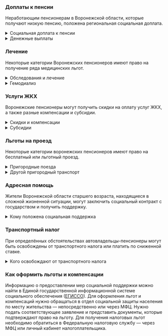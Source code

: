 ### Доплаты к пенсии
Неработающим пенсионерам в Воронежской области, которые получают низкую пенсию, положена региональная социальная доплата. 
<details>
<summary>Социальная доплата к пенсии</summary>
В Воронежской области региональный прожиточный минимум пенсионера ниже общефедерального. Поэтому во всех этих регионах неработающим пенсионерам с низким размером пенсии положена федеральная социальная доплата к пенсии до российского прожиточного минимума пенсионера. В 2021 году эта сумма [составляет]( https://pfr.gov.ru/grazhdanam/pensionres/soc_doplata/~7905) 10 022 рубля. Для назначения выплаты нужно обратиться в территориальное отделение Пенсионного фонда (ПФР) по месту жительства.  
</details>
<details>
<summary>Денежные выплаты</summary>
Если пенсионер относится к льготной категории, он имеет право на ежемесячную денежную выплату (ЕДВ), которая регулярно индексируется.
В 2021 году воронежским ветеранам труда выплачивают 602,58 рубля, труженикам тыла и пострадавшим от репрессий — 712,15 рубля, а реабилитированным лицам — 809,41 рубля.
</details>


### Лечение
Некоторые категории Воронежских пенсионеров имеют право на получение ряда медицинских льгот.  
<details>
<summary>Обследования и лечение</summary>
Воронежским ветеранам труда и труженикам тыла, как и реабилитированным и пострадавшим от репрессий, медицинская помощь в рамках территориальной программы оказывается бесплатно. Лечение и обследования они могут пройти в больницах и поликлиниках, подведомственных региональному департаменту здравоохранения.
</details>
<details>
<summary>Гемодиализ</summary>
Воронежские пенсионеры с хронической почечной недостаточностью и нуждающиеся гемодиализе [получают]( https://docs.cntd.ru/document/819075666) ежемесячную денежную компенсацию стоимости проезда к месту лечения и обратно — по территории области. Если пенсионер ещё и инвалид I группы, проезд компенсируют и сопровождающему его лицу.
</details>


### Услуги ЖКХ
Воронежские пенсионеры могут получить скидки на оплату услуг ЖКХ, а также разные компенсации и субсидии. 
<details>
<summary>Скидки и компенсации</summary>
Компенсация в 50% на оплату услуг ЖКХ в Воронежской области положена ветеранам труда, труженикам тыла, реабилитированным и пострадавшим от репрессий. Компенсация полагается также нетрудоспособным членам семьи ветерана, находящимся у него на иждивении. Кроме того, льготу предоставляют всем членам семьи, которые живут вместе с реабилитированным или пострадавшим от репрессий пенсионером.
Одиноких неработающих пенсионеров по достижении 70 лет освобождают от взносов на капремонт на 50%, а с 80-летнего возраста они вообще не платят за капремонт. Льгота распространяется и на граждан этого возраста, если семья состоит из неработающих пенсионеров (от 60 лет — мужчины и от 55 лет — женщины) или инвалидов I и II групп. 
</details>
<details>
<summary>Субсидии</summary>
Пенсионерам в Воронежской области положена субсидия на оплату услуг ЖКХ если расходы на «коммуналку» доходят до 22% совокупного дохода семьи. 
</details>

### Льготы на проезд
Некоторые категории воронежских пенсионеров имеют право на бесплатный или льготный проезд. 
<details>
<summary>Пригородные поезда</summary>
В Воронежской области реабилитированные и пострадавшие от репрессий [имеют право]( https://docs.cntd.ru/document/802022655) бесплатного проезда на пригородных электричках, а труженики тыла и ветераны труда оплачивают 50% от стоимости проезда. 
</details>
<details>
<summary>Другой пригородный транспорт</summary>
Воронежские и калужские ветераны труда, труженики тыла, реабилитированные и пострадавшие от репрессий, инвалиды и чернобыльцы бесплатно ездят на автомобильном транспорте (кроме такси) по пригородным маршрутам.
</details>

### Адресная помощь
Жители Воронежской области старшего возраста, находящиеся в сложной жизненной ситуации, могут заключить социальный контракт с государством и получить поддержку.
<details>
<summary>Кому положена социальная поддержка</summary>
Пенсионерам, оказавшимся в трудной жизненной ситуации по независящим от них причинам, оказывают адресную помощь. Она может быть как в виде денежных выплат, ежемесячных или единовременных, так и в натуральной форме — в виде обеспечения продуктами питания, одеждой и обувью, медикаментами. С нуждающимися пенсионерами может быть заключён социальный контракт. Он предусматривает помощь при поиске работы, ведении предпринимательской деятельности или личного подсобного хозяйства.
</details>

### Транспортный налог
При определённых обстоятельствах автовладельцы-пенсионеры могут быть освобождены от транспортного налога или платить по сниженной ставке. 
<details>
<summary>Кого освобождают от транспортного налога</summary>
В Воронежской области транспортный налог [не платят]( https://docs.cntd.ru/document/802007687) Герои СССР и РФ и награждённые орденом Славы трёх степеней, а также ветераны боевых действий, граждане, подвергшиеся радиации, и инвалиды. Освобождение получают также несовершеннолетние узники фашизма. Льгота предусмотрена на один легковой автомобиль мощностью не более 120 л. с.
Воронежские пенсионеры освобождены от налога на автомобиль, который выпущен более 25 лет назад (мощностью не более 100 л. с.), а также на мотоциклы и мотороллеры отечественного производства и опять-таки старше 25 лет. 
</details>


### Как оформить льготы и компенсации

Информацию о предоставлении мер социальной поддержки можно найти в Единой государственной информационной системе социального обеспечения ([ЕГИССО]( http://egisso.ru/site/client/#/)). Для оформления льгот и компенсаций нужно обращаться в отдел социальной защиты населения по месту жительства — непосредственно или через МФЦ. Нужно подать соответствующее заявление и представить документы, которые подтверждают право на льготу. Для получения налоговых льгот необходимо обратиться в Федеральную налоговую службу — через МФЦ или личный кабинет налогоплательщика.



